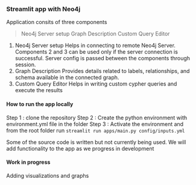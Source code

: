 ### Streamlit app with Neo4j

Application consits of three components
> Neo4j Server setup
> Graph Description
> Custom Query Editor

1. Neo4j Server setup
    Helps in connecting to remote Neo4j Server. Components 2 and 3 can be used only if the server connection is successful.
    Server config is passed between the components through session.
2. Graph Description
    Provides details related to labels, relationships, and schema available in the connected graph.
3. Custom Query Editor 
    Helps in writing custom cypher queries and execute the results
    
#### How to run the app locally
Step 1 : clone the repository
Step 2 : Create the python environment with environment.yml file in the folder
Step 3 : Activate the environment and from the root folder run `streamlit run apps/main.py config/inputs.yml`

Some of the source code is written but not currently being used. We will add functionality to the app as we progress in development

#### Work in progress
Adding visualizations and graphs